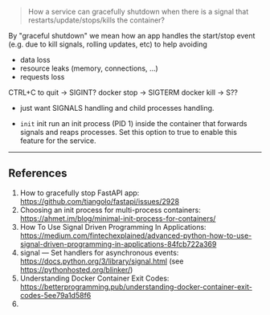 

> How a service can gracefully shutdown when there is a signal that restarts/update/stops/kills the container?

By "graceful shutdown" we mean how an app handles the start/stop event (e.g. due to kill signals, rolling updates, etc) to help avoiding
- data loss
- resource leaks (memory, connections, ...)
- requests loss
 


 CTRL+C to quit -> SIGINT?
 docker stop -> SIGTERM
 docker kill -> S??


- just want SIGNALS handling and child processes handling.

- ``init`` 
init run an init process (PID 1) inside the container that forwards signals and reaps processes. Set this option to true to enable this feature for the service.



 ---

 ## References
 
 1. How to gracefully stop FastAPI app: https://github.com/tiangolo/fastapi/issues/2928
 2. Choosing an init process for multi-process containers: https://ahmet.im/blog/minimal-init-process-for-containers/
 3. How To Use Signal Driven Programming In Applications: https://medium.com/fintechexplained/advanced-python-how-to-use-signal-driven-programming-in-applications-84fcb722a369
 4. signal — Set handlers for asynchronous events: https://docs.python.org/3/library/signal.html (see https://pythonhosted.org/blinker/)
 5. Understanding Docker Container Exit Codes: https://betterprogramming.pub/understanding-docker-container-exit-codes-5ee79a1d58f6
 6. 